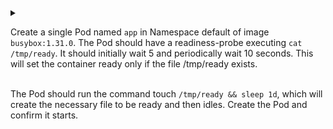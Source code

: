 <details>
<summary>

Create a single Pod named `app` in Namespace default of image `busybox:1.31.0`. The Pod should have a readiness-probe executing `cat /tmp/ready`. It should initially wait 5 and periodically wait 10 seconds. This will set the container ready only if the file /tmp/ready exists.
<br><br>

The Pod should run the command touch `/tmp/ready && sleep 1d`, which will create the necessary file to be ready and then idles. Create the Pod and confirm it starts.
</summary>

```yaml
apiVersion: v1
kind: Pod
metadata:
  creationTimestamp: null
  labels:
    run: app
  name: app
spec:
  containers:
  - command:
    - sh
    - -c
    - touch /tmp/ready && sleep 1d
    image: busybox:1.31.0
    name: app
    resources: {}
    readinessProbe:
      exec:
        command:
        - sh
        - -c
        - cat /tmp/ready
      initialDelaySeconds: 5
      periodSeconds: 10
```

</details>
